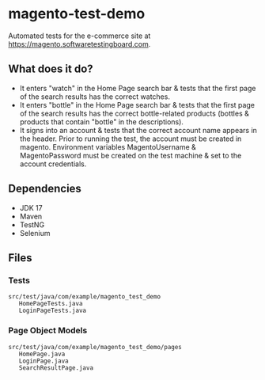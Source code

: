 # magento-test-demo

Automated tests for the e-commerce site at https://magento.softwaretestingboard.com.

## What does it do?
- It enters "watch" in the Home Page search bar & tests that the first page of the search results has the correct watches.
- It enters "bottle" in the Home Page search bar & tests that the first page of the search results has the correct bottle-related products (bottles & products that contain "bottle" in the descriptions).
- It signs into an account & tests that the correct account name appears in the header.  Prior to running the test, the account must be created in magento.  Environment variables MagentoUsername & MagentoPassword must be created on the test machine & set to the account credentials. 

## Dependencies
- JDK 17
- Maven
- TestNG
- Selenium

## Files
### Tests
```
src/test/java/com/example/magento_test_demo 
   HomePageTests.java
   LoginPageTests.java
```
### Page Object Models
```
src/test/java/com/example/magento_test_demo/pages
   HomePage.java
   LoginPage.java
   SearchResultPage.java
```
